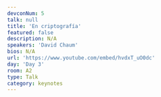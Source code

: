 ```yaml
---
devconNum: 5
talk: null
title: 'En criptografía'
featured: false
description: N/A
speakers: 'David Chaum'
bios: N/A
url: 'https://www.youtube.com/embed/hvdxT_uO0dc'
day: 'Day 3'
room: A2
type: Talk
category: keynotes
---
```


